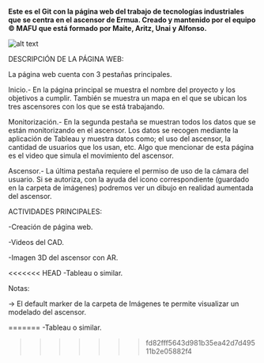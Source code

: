 **Este es el Git con la página web del trabajo de tecnologías industriales que se centra en el ascensor de Ermua. Creado y mantenido por el equipo © MAFU que está formado por Maite, Aritz, Unai y Alfonso.**

![alt text](https://www.olabarri.com/wp-content/uploads/referencias/ErmuaAldapa(1).jpg)

DESCRIPCIÓN DE LA PÁGINA WEB:

La página web cuenta con 3 pestañas principales.

Inicio.- En la página principal se muestra el nombre del proyecto y los objetivos a cumplir. También se muestra un mapa en el que se ubican los tres ascensores con los que se está trabajando.

Monitorización.- En la segunda pestaña se muestran todos los datos que se están monitorizando en el ascensor. Los datos se recogen mediante la aplicación de Tableau y muestra datos como; el uso del ascensor, la cantidad de usuarios que los usan, etc. Algo que mencionar de esta página es el video que simula el movimiento del ascensor.

Ascensor.- La última pestaña requiere el permiso de uso de la cámara del usuario. Si se autoriza, con la ayuda del icono correspondiente (guardado en la carpeta de imágenes) podremos ver un dibujo en realidad aumentada del ascensor. 

ACTIVIDADES PRINCIPALES:

-Creación de página web.

-Videos del CAD.

-Imagen 3D del ascensor con AR.

<<<<<<< HEAD
-Tableau o similar.



Notas:

-> El default marker de la carpeta de Imágenes te permite visualizar un modelado del ascensor.

=======
-Tableau o similar.
>>>>>>> fd82fff5643d981b35ea42d7d49511b2e05882f4
